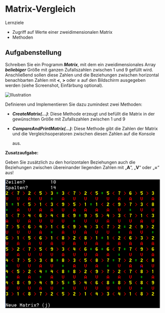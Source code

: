 # Matrix-Vergleich

Lernziele

- Zugriff auf Werte einer zweidimensionalen Matrix
- Methoden

## Aufgabenstellung

Schreiben Sie ein Programm ***Matrix***, mit dem ein zweidimensionales Array ***beliebiger*** Größe mit ganzen Zufallszahlen zwischen 1 und 9 gefüllt wird. Anschließend sollen diese Zahlen und die Beziehungen zwischen horizontal benachbarten Zahlen mit **<**, **>** oder **=** auf den Bildschirm ausgegeben werden (siehe Screenshot, Einfärbung optional).

![Illustration](Task.003.png)

Definieren und Implementieren Sie dazu zumindest zwei Methoden:

- ***CreateMatrix(...)***: Diese  Methode erzeugt und befüllt  die Matrix in der gewünschten  Größe mit Zufallszahlen  zwischen 1 und 9
- ***CompareAndPrintMatrix(...)***:  Diese Methode gibt die Zahlen  der Matrix und die  Vergleichsoperatoren zwischen  diesen Zahlen auf die Konsole

  aus.

**Zusatzaufgabe:**

Geben Sie zusätzlich zu den horizontalen Beziehungen auch die  Beziehungen zwischen übereinander liegenden Zahlen mit  „**A**“, „**V**“ oder „**=**“ aus!

![Illustration](Task.004.png)
